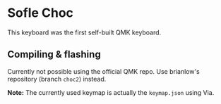 # Sofle Choc

This keyboard was the first self-built QMK keyboard.

## Compiling & flashing

Currently not possible using the official QMK repo.
Use brianlow's repository (branch `choc2`) instead.

**Note:** The currently used keymap is actually the `keymap.json` using Via.
